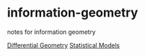 # information-geometry
notes for information geometry

[Differential Geometry](./DifferentialGeometry.md)
[Statistical Models](./StatisticalModels.md)
